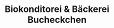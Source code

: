 ---
title: "Biokonditorei & Bäckerei Bucheckchen"
url: /dresden/biokonditorei-und-baeckerei-bucheckchen/
shop: Bäckerei
---